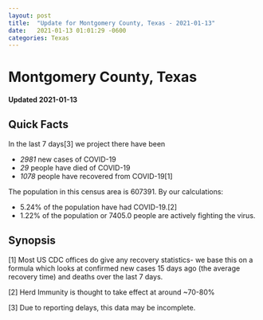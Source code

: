 ```yaml
---
layout: post
title:  "Update for Montgomery County, Texas - 2021-01-13"
date:   2021-01-13 01:01:29 -0600
categories: Texas
---
```


# Montgomery County, Texas
#### Updated 2021-01-13

## Quick Facts

In the last 7 days[3] we project there have been
- *2981* new cases of COVID-19
- *29* people have died of COVID-19
- *1078* people have recovered from COVID-19[1]

The population in this census area is 607391. By our calculations:
- 5.24% of the population have had COVID-19.[2]
- 1.22% of the population or 7405.0 people are actively fighting the virus.

## Synopsis




[1] Most US CDC offices do give any recovery statistics- we base this on a formula which looks at confirmed new cases
15 days ago (the average recovery time) and deaths over the last 7 days.

[2] Herd Immunity is thought to take effect at around ~70-80%

[3] Due to reporting delays, this data may be incomplete.
 
    
